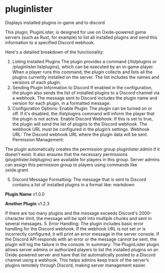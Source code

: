 # pluginlister
Displays installed plugins in-game and to discord

This plugin, PluginLister, is designed for use on Oxide-powered game servers (such as Rust, for example) to list all installed plugins and send this information to a specified Discord webhook.

Here's a detailed breakdown of the functionality:
1. Listing Installed Plugins
The plugin provides a command (/listplugins or /pluginlister.listplugins), which can be executed by an in-game player. When a player runs this command, the plugin collects and lists all the plugins currently installed on the server.
The list includes the names and versions of each plugin.
2. Sending Plugin Information to Discord
If enabled in the configuration, the plugin also sends the list of installed plugins to a Discord channel via a webhook.
The message sent to Discord includes the plugin name and version for each plugin, in a formatted message.
3. Configuration Options:
Enable Plugin: The plugin can be turned on or off. If it's disabled, the /listplugins command will inform the player that the plugin is not active.
Enable Discord Webhook: If this is set to true, the plugin will send the list of plugins to the Discord webhook. The webhook URL must be configured in the plugin’s settings.
Webhook URL: The Discord webhook URL where the plugin data will be sent.
Permission Management:

The plugin automatically creates the permission group pluginlister.admin if it doesn’t exist. It also ensures that the necessary permissions (pluginlister.listplugins) are available for players in this group.
Server admins can assign this permission group to players using commands like oxide.grant.

5. Discord Message Formatting:
The message that is sent to Discord contains a list of installed plugins in a format like:
markdown

**Plugin Name** v1.0.0

**Another Plugin** v1.2.3


If there are too many plugins and the message exceeds Discord's 2000-character limit, the message will be split into multiple chunks and sent in several messages.
5. Error Handling:
The plugin includes basic error handling for the Discord webhook. If the webhook URL is not set or is incorrectly configured, it will print an error message in the server console.
If the Discord API responds with an error or the message cannot be sent, the plugin will log the failure in the console.
In summary:
The PluginLister plugin allows server admins or authorized players to list the installed plugins on an Oxide-powered server and have that list automatically posted to a Discord channel using a webhook. This helps admins keep track of the server’s plugins remotely through Discord, making server management easier.

